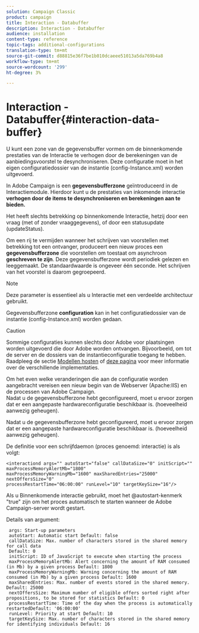 ```yaml
---
solution: Campaign Classic
product: campaign
title: Interaction - Databuffer
description: Interaction - Databuffer
audience: installation
content-type: reference
topic-tags: additional-configurations
translation-type: tm+mt
source-git-commit: d88815e36f7be1b010dcaeee51013a5da769b4a8
workflow-type: tm+mt
source-wordcount: '299'
ht-degree: 3%

---
```



# Interaction - Databuffer{#interaction-data-buffer}

U kunt een zone van de gegevensbuffer vormen om de binnenkomende prestaties van de Interactie te verhogen door de berekeningen van de aanbiedingsvoorstel te desynchroniseren. Deze configuratie moet in het eigen configuratiedossier van de instantie (config-Instance.xml) worden uitgevoerd.

In Adobe Campaign is een **gegevensbufferzone** geïntroduceerd in de Interactiemodule. Hierdoor kunt u de prestaties van inkomende interactie **verhogen door de items te desynchroniseren en berekeningen aan te bieden.**

Het heeft slechts betrekking op binnenkomende Interactie, hetzij door een vraag (met of zonder vraaggegevens), of door een statusupdate (updateStatus).

Om een rij te vermijden wanneer het schrijven van voorstellen met betrekking tot een ontvanger, produceert een nieuw proces een **gegevensbufferzone** die voorstellen om toestaat om asynchroon **geschreven te zijn**. Deze gegevensbufferzone wordt periodiek gelezen en leeggemaakt. De standaardwaarde is ongeveer één seconde. Het schrijven van het voorstel is daarom gegroepeerd.

>[!NOTE]
>
>Deze parameter is essentieel als u Interactie met een verdeelde architectuur gebruikt.

Gegevensbufferzone **configuration** kan in het configuratiedossier van de instantie (config-Instance.xml) worden gedaan.

>[!CAUTION]
>
>Sommige configuraties kunnen slechts door Adobe voor plaatsingen worden uitgevoerd die door Adobe worden ontvangen. Bijvoorbeeld, om tot de server en de dossiers van de instantieconfiguratie toegang te hebben. Raadpleeg de sectie [Modellen hosten](../../installation/using/hosting-models.md) of [deze pagina](../../installation/using/capability-matrix.md) voor meer informatie over de verschillende implementaties.
>
>Om het even welke veranderingen die aan de configuratie worden aangebracht vereisen een nieuw begin van de Webserver (Apache:IIS) en de processen van Adobe Campaign.\
>Nadat u de gegevensbufferzone hebt geconfigureerd, moet u ervoor zorgen dat er een aangepaste hardwareconfiguratie beschikbaar is. (hoeveelheid aanwezig geheugen).


Nadat u de gegevensbufferzone hebt geconfigureerd, moet u ervoor zorgen dat er een aangepaste hardwareconfiguratie beschikbaar is. (hoeveelheid aanwezig geheugen).

De definitie voor een schrijfdaemon (proces genoemd: interactie) is als volgt:

```
<interactiond args="" autoStart="false" callDataSize="0" initScript="" maxProcessMemoryAlertMb="1800"
maxProcessMemoryWarningMb="1600" maxSharedEntries="25000" nextOffersSize="0"
processRestartTime="06:00:00" runLevel="10" targetKeySize="16"/>
```

Als u Binnenkomende interactie gebruikt, moet het @autostart-kenmerk &quot;true&quot; zijn om het proces automatisch te starten wanneer de Adobe Campaign-server wordt gestart.

Details van argument:

```
 args: Start-up parameters 
 autoStart: Automatic start Default: false 
 callDataSize: Max. number of characters stored in the shared memory for call data
 Default: 0 
 initScript: ID of JavaScript to execute when starting the process 
 maxProcessMemoryAlertMb: Alert concerning the amount of RAM consumed (in Mb) by a given process Default: 1800 
 maxProcessMemoryWarningMb: Warning concerning the amount of RAM consumed (in Mb) by a given process Default: 1600 
 maxSharedEntries: Max. number of events stored in the shared memory. Default: 25000 
 nextOffersSize: Maximum number of eligible offers sorted right after propositions, to be stored for statistics Default: 0 
 processRestartTime: Time of the day when the process is automatically restartedDefault: '06:00:00' 
 runLevel: Priority at start Default: 10 
 targetKeySize: Max. number of characters stored in the shared memory for identifying individuals Default: 16 
```

